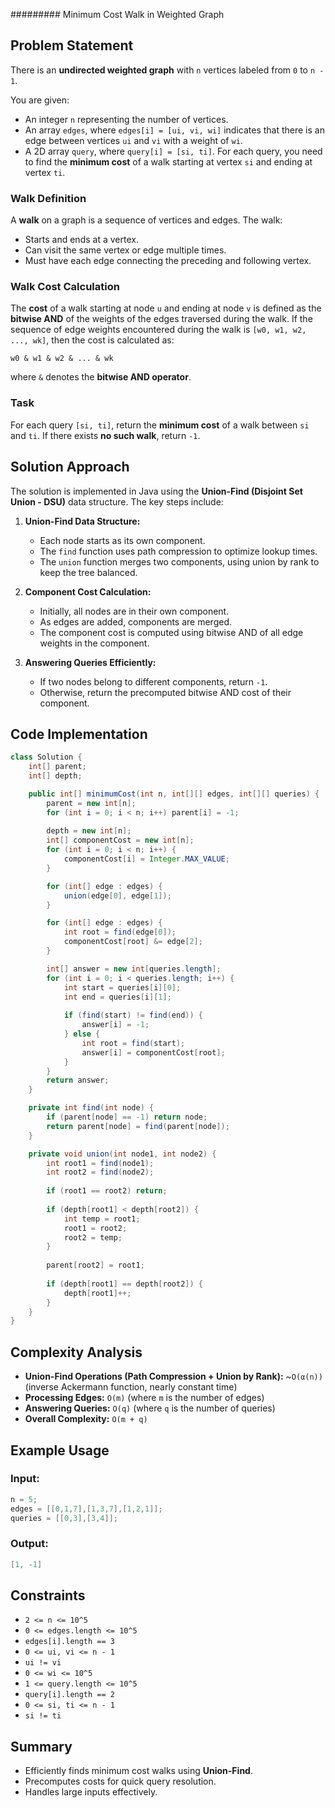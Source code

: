 ######### Minimum Cost Walk in Weighted Graph

## Problem Statement
There is an **undirected weighted graph** with `n` vertices labeled from `0` to `n - 1`.

You are given:
- An integer `n` representing the number of vertices.
- An array `edges`, where `edges[i] = [ui, vi, wi]` indicates that there is an edge between vertices `ui` and `vi` with a weight of `wi`.
- A 2D array `query`, where `query[i] = [si, ti]`. For each query, you need to find the **minimum cost** of a walk starting at vertex `si` and ending at vertex `ti`.

### Walk Definition
A **walk** on a graph is a sequence of vertices and edges. The walk:
- Starts and ends at a vertex.
- Can visit the same vertex or edge multiple times.
- Must have each edge connecting the preceding and following vertex.

### Walk Cost Calculation
The **cost** of a walk starting at node `u` and ending at node `v` is defined as the **bitwise AND** of the weights of the edges traversed during the walk. If the sequence of edge weights encountered during the walk is `[w0, w1, w2, ..., wk]`, then the cost is calculated as:

```
w0 & w1 & w2 & ... & wk
```
where `&` denotes the **bitwise AND operator**.

### Task
For each query `[si, ti]`, return the **minimum cost** of a walk between `si` and `ti`. If there exists **no such walk**, return `-1`.

## Solution Approach
The solution is implemented in Java using the **Union-Find (Disjoint Set Union - DSU)** data structure. The key steps include:

1. **Union-Find Data Structure:**
   - Each node starts as its own component.
   - The `find` function uses path compression to optimize lookup times.
   - The `union` function merges two components, using union by rank to keep the tree balanced.

2. **Component Cost Calculation:**
   - Initially, all nodes are in their own component.
   - As edges are added, components are merged.
   - The component cost is computed using bitwise AND of all edge weights in the component.

3. **Answering Queries Efficiently:**
   - If two nodes belong to different components, return `-1`.
   - Otherwise, return the precomputed bitwise AND cost of their component.

## Code Implementation
```java
class Solution {
    int[] parent;
    int[] depth;

    public int[] minimumCost(int n, int[][] edges, int[][] queries) {
        parent = new int[n];
        for (int i = 0; i < n; i++) parent[i] = -1;
        
        depth = new int[n];
        int[] componentCost = new int[n];
        for (int i = 0; i < n; i++) {
            componentCost[i] = Integer.MAX_VALUE;
        }

        for (int[] edge : edges) {
            union(edge[0], edge[1]);
        }

        for (int[] edge : edges) {
            int root = find(edge[0]);
            componentCost[root] &= edge[2];
        }

        int[] answer = new int[queries.length];
        for (int i = 0; i < queries.length; i++) {
            int start = queries[i][0];
            int end = queries[i][1];
            
            if (find(start) != find(end)) {
                answer[i] = -1;
            } else {
                int root = find(start);
                answer[i] = componentCost[root];
            }
        }
        return answer;
    }

    private int find(int node) {
        if (parent[node] == -1) return node;
        return parent[node] = find(parent[node]);
    }

    private void union(int node1, int node2) {
        int root1 = find(node1);
        int root2 = find(node2);
        
        if (root1 == root2) return;
        
        if (depth[root1] < depth[root2]) {
            int temp = root1;
            root1 = root2;
            root2 = temp;
        }
        
        parent[root2] = root1;
        
        if (depth[root1] == depth[root2]) {
            depth[root1]++;
        }
    }
}
```

## Complexity Analysis
- **Union-Find Operations (Path Compression + Union by Rank):** ~`O(α(n))` (inverse Ackermann function, nearly constant time)
- **Processing Edges:** `O(m)` (where `m` is the number of edges)
- **Answering Queries:** `O(q)` (where `q` is the number of queries)
- **Overall Complexity:** `O(m + q)`

## Example Usage
### Input:
```java
n = 5;
edges = [[0,1,7],[1,3,7],[1,2,1]];
queries = [[0,3],[3,4]];
```

### Output:
```java
[1, -1]
```

## Constraints
- `2 <= n <= 10^5`
- `0 <= edges.length <= 10^5`
- `edges[i].length == 3`
- `0 <= ui, vi <= n - 1`
- `ui != vi`
- `0 <= wi <= 10^5`
- `1 <= query.length <= 10^5`
- `query[i].length == 2`
- `0 <= si, ti <= n - 1`
- `si != ti`

## Summary
- Efficiently finds minimum cost walks using **Union-Find**.
- Precomputes costs for quick query resolution.
- Handles large inputs effectively.


